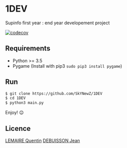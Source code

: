 # 1DEV
Supinfo first year : end year developement project

[![codecov](https://codecov.io/gh/SkYNewZ/1DEV/branch/master/graph/badge.svg)](https://codecov.io/gh/SkYNewZ/1DEV)

## Requirements
* Python >= 3.5
* Pygame (Install with pip3 `sudo pip3 install pygame`)

## Run
```bash
$ git clone https://github.com/SkYNewZ/1DEV
$ cd 1DEV
$ python3 main.py
```
Enjoy! :wink:

## Licence
[LEMAIRE Quentin](https://github.com/SkYNewZ)
[DEBUISSON Jean](https://github.com/Duffy59)
